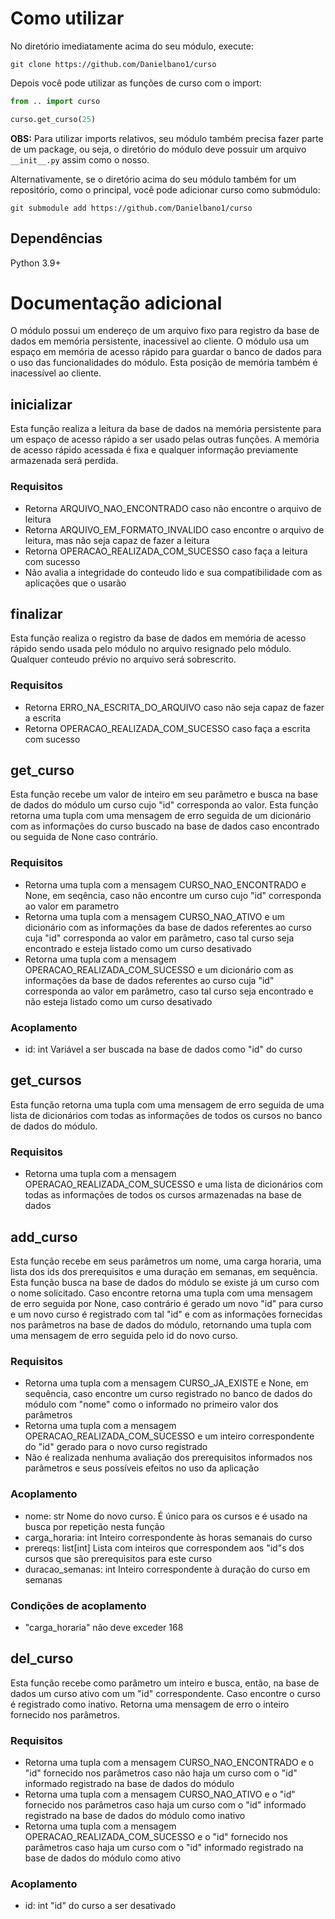 # Como utilizar

No diretório imediatamente acima do seu módulo, execute:

`git clone https://github.com/Danielbano1/curso`

Depois você pode utilizar as funções de curso com o import:

```Python
from .. import curso

curso.get_curso(25)
```

**OBS:** Para utilizar imports relativos, seu módulo também precisa fazer parte de um package, ou seja, o diretório do módulo deve possuir um arquivo `__init__.py` assim como o nosso.

Alternativamente, se o diretório acima do seu módulo também for um repositório, como o principal, você pode adicionar curso como submódulo:

`git submodule add https://github.com/Danielbano1/curso`

## Dependências

Python 3.9+

# Documentação adicional

O módulo possui um endereço de um arquivo fixo para registro da base de dados em memória persistente, inacessivel ao cliente.
O módulo usa um espaço em memória de acesso rápido para guardar o banco de dados para o uso das funcionalidades do módulo. Esta posição de memória também é inacessível ao cliente.

## inicializar

Esta função realiza a leitura da base de dados na memória persistente para um espaço de acesso rápido a ser usado pelas outras funções. A memória de acesso rápido acessada é fixa e qualquer informação previamente armazenada será perdida.

### Requisitos

- Retorna ARQUIVO_NAO_ENCONTRADO caso não encontre o arquivo de leitura
- Retorna ARQUIVO_EM_FORMATO_INVALIDO caso encontre o arquivo de leitura, mas não seja capaz de fazer a leitura
- Retorna OPERACAO_REALIZADA_COM_SUCESSO caso faça a leitura com sucesso
- Não avalia a integridade do conteudo lido e sua compatibilidade com as aplicações que o usarão

## finalizar

Esta função realiza o registro da base de dados em memória de acesso rápido sendo usada pelo módulo no arquivo resignado pelo módulo. Qualquer conteudo prévio no arquivo será sobrescrito.

### Requisitos

- Retorna ERRO_NA_ESCRITA_DO_ARQUIVO caso não seja capaz de fazer a escrita
- Retorna OPERACAO_REALIZADA_COM_SUCESSO caso faça a escrita com sucesso

## get_curso

Esta função recebe um valor de inteiro em seu parâmetro e busca na base de dados do módulo um curso cujo "id" corresponda ao valor. Esta função retorna uma tupla com uma mensagem de erro seguida de um dicionário com as informações do curso buscado na base de dados caso encontrado ou seguida de None caso contrário.

### Requisitos

- Retorna uma tupla com a mensagem CURSO_NAO_ENCONTRADO e None, em seqência, caso não encontre um curso cujo "id" corresponda ao valor em parametro
- Retorna uma tupla com a mensagem CURSO_NAO_ATIVO e um dicionário com as informações da base de dados referentes ao curso cuja "id" corresponda ao valor em parâmetro, caso tal curso seja encontrado e esteja listado como um curso desativado
- Retorna uma tupla com a mensagem OPERACAO_REALIZADA_COM_SUCESSO e um dicionário com as informações da base de dados referentes ao curso cuja "id" corresponda ao valor em parâmetro, caso tal curso seja encontrado e não esteja listado como um curso desativado

### Acoplamento

- id: int
  Variável a ser buscada na base de dados como "id" do curso

## get_cursos

Esta função retorna uma tupla com uma mensagem de erro seguida de uma lista de dicionários com todas as informações de todos os cursos no banco de dados do módulo.

### Requisitos

- Retorna uma tupla com a mensagem OPERACAO_REALIZADA_COM_SUCESSO e uma lista de dicionários com todas as informações de todos os cursos armazenadas na base de dados

## add_curso

Esta função recebe em seus parâmetros um nome, uma carga horaria, uma lista dos ids dos prerequisitos e uma duração em semanas, em sequência. Esta função busca na base de dados do módulo se existe já um curso com o nome solicitado. Caso encontre retorna uma tupla com uma mensagem de erro seguida por None, caso contrário é gerado um novo "id" para curso e um novo curso é registrado com tal "id" e com as informações fornecidas nos parâmetros na base de dados do módulo, retornando uma tupla com uma mensagem de erro seguida pelo id do novo curso.

### Requisitos

- Retorna uma tupla com a mensagem CURSO_JA_EXISTE e None, em sequência, caso encontre um curso registrado no banco de dados do módulo com "nome" como o informado no primeiro valor dos parâmetros
- Retorna uma tupla com a mensagem OPERACAO_REALIZADA_COM_SUCESSO e um inteiro correspondente do "id" gerado para o novo curso registrado
- Não é realizada nenhuma avaliação dos prerequisitos informados nos parâmetros e seus possíveis efeitos no uso da aplicação

### Acoplamento

- nome: str
  Nome do novo curso. É único para os cursos e é usado na busca por repetição nesta função
- carga_horaria: int
  Inteiro correspondente às horas semanais do curso
- prereqs: list[int]
  Lista com inteiros que correspondem aos "id"s dos cursos que são prerequisitos para este curso
- duracao_semanas: int
  Inteiro correspondente à duração do curso em semanas

### Condições de acoplamento

- "carga_horaria" não deve exceder 168

## del_curso

Esta função recebe como parâmetro um inteiro e busca, então, na base de dados um curso ativo com um "id" correspondente. Caso encontre o curso é registrado como inativo. Retorna uma mensagem de erro o inteiro fornecido nos parâmetros.

### Requisitos

- Retorna uma tupla com a mensagem CURSO_NAO_ENCONTRADO e o "id" fornecido nos parâmetros caso não haja um curso com o "id" informado registrado na base de dados do módulo
- Retorna uma tupla com a mensagem CURSO_NAO_ATIVO e o "id" fornecido nos parâmetros caso haja um curso com o "id" informado registrado na base de dados do módulo como inativo
- Retorna uma tupla com a mensagem OPERACAO_REALIZADA_COM_SUCESSO e o "id" fornecido nos parâmetros caso haja um curso com o "id" informado registrado na base de dados do módulo como ativo

### Acoplamento

- id: int
  "id" do curso a ser desativado




